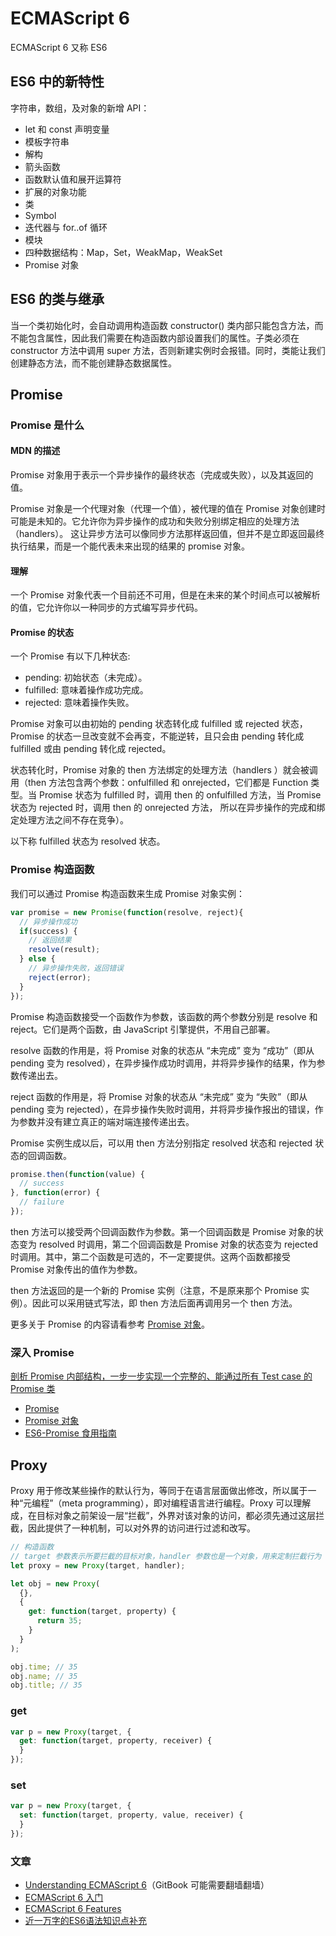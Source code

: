 # ECMAScript 6

ECMAScript 6 又称 ES6

## ES6 中的新特性

字符串，数组，及对象的新增 API：

- let 和 const 声明变量
- 模板字符串
- 解构
- 箭头函数
- 函数默认值和展开运算符
- 扩展的对象功能
- 类
- Symbol
- 迭代器与 for..of 循环
- 模块
- 四种数据结构：Map，Set，WeakMap，WeakSet
- Promise 对象

## ES6 的类与继承

当一个类初始化时，会自动调用构造函数 constructor() 类内部只能包含方法，而不能包含属性，因此我们需要在构造函数内部设置我们的属性。子类必须在 constructor 方法中调用 super 方法，否则新建实例时会报错。同时，类能让我们创建静态方法，而不能创建静态数据属性。

## Promise

### Promise 是什么

#### MDN 的描述

Promise 对象用于表示一个异步操作的最终状态（完成或失败），以及其返回的值。

Promise 对象是一个代理对象（代理一个值），被代理的值在 Promise 对象创建时可能是未知的。它允许你为异步操作的成功和失败分别绑定相应的处理方法（handlers）。 这让异步方法可以像同步方法那样返回值，但并不是立即返回最终执行结果，而是一个能代表未来出现的结果的 promise 对象。

#### 理解

一个 Promise 对象代表一个目前还不可用，但是在未来的某个时间点可以被解析的值，它允许你以一种同步的方式编写异步代码。

#### Promise 的状态

一个 Promise 有以下几种状态:

- pending: 初始状态（未完成）。
- fulfilled: 意味着操作成功完成。
- rejected: 意味着操作失败。

Promise 对象可以由初始的 pending 状态转化成 fulfilled 或 rejected 状态，Promise 的状态一旦改变就不会再变，不能逆转，且只会由 pending 转化成 fulfilled 或由 pending 转化成 rejected。

状态转化时，Promise 对象的 then 方法绑定的处理方法（handlers ）就会被调用（then 方法包含两个参数：onfulfilled 和 onrejected，它们都是 Function 类型。当 Promise 状态为 fulfilled 时，调用 then 的 onfulfilled 方法，当 Promise 状态为 rejected 时，调用 then 的 onrejected 方法， 所以在异步操作的完成和绑定处理方法之间不存在竞争）。

以下称 fulfilled 状态为 resolved 状态。

### Promise 构造函数

我们可以通过 Promise 构造函数来生成 Promise 对象实例：

```JavaScript
var promise = new Promise(function(resolve, reject){
  // 异步操作成功
  if(success) {
    // 返回结果
    resolve(result);
  } else {
    // 异步操作失败，返回错误
    reject(error);
  }
});
```

Promise 构造函数接受一个函数作为参数，该函数的两个参数分别是 resolve 和 reject。它们是两个函数，由 JavaScript 引擎提供，不用自己部署。

resolve 函数的作用是，将 Promise 对象的状态从 “未完成” 变为 “成功”（即从 pending 变为 resolved），在异步操作成功时调用，并将异步操作的结果，作为参数传递出去。

reject 函数的作用是，将 Promise 对象的状态从 “未完成” 变为 “失败”（即从 pending 变为 rejected），在异步操作失败时调用，并将异步操作报出的错误，作为参数并没有建立真正的端对端连接传递出去。

Promise 实例生成以后，可以用 then 方法分别指定 resolved 状态和 rejected 状态的回调函数。

```JavaScript
promise.then(function(value) {
  // success
}, function(error) {
  // failure
});
```

then 方法可以接受两个回调函数作为参数。第一个回调函数是 Promise 对象的状态变为 resolved 时调用，第二个回调函数是 Promise 对象的状态变为 rejected 时调用。其中，第二个函数是可选的，不一定要提供。这两个函数都接受 Promise 对象传出的值作为参数。

then 方法返回的是一个新的 Promise 实例（注意，不是原来那个 Promise 实例）。因此可以采用链式写法，即 then 方法后面再调用另一个 then 方法。

更多关于 Promise 的内容请看参考 [Promise 对象](http://es6.ruanyifeng.com/#docs/promise)。

### 深入 Promise

[剖析 Promise 内部结构，一步一步实现一个完整的、能通过所有 Test case 的 Promise 类](https://github.com/xieranmaya/blog/issues/3)


- [Promise](https://developer.mozilla.org/zh-CN/docs/Web/JavaScript/Reference/Global_Objects/Promise)
- [Promise 对象](http://es6.ruanyifeng.com/#docs/promise)
- [ES6-Promise 食用指南](https://zhuanlan.zhihu.com/p/33631918)

## Proxy

Proxy 用于修改某些操作的默认行为，等同于在语言层面做出修改，所以属于一种“元编程”（meta programming），即对编程语言进行编程。Proxy 可以理解成，在目标对象之前架设一层“拦截”，外界对该对象的访问，都必须先通过这层拦截，因此提供了一种机制，可以对外界的访问进行过滤和改写。

```js
// 构造函数
// target 参数表示所要拦截的目标对象，handler 参数也是一个对象，用来定制拦截行为
let proxy = new Proxy(target, handler);
```

```js
let obj = new Proxy(
  {},
  {
    get: function(target, property) {
      return 35;
    }
  }
);

obj.time; // 35
obj.name; // 35
obj.title; // 35
```

### get

```js
var p = new Proxy(target, {
  get: function(target, property, receiver) {
  }
});
```

### set 

```js
var p = new Proxy(target, {
  set: function(target, property, value, receiver) {
  }
});
```

### 文章

- [Understanding ECMAScript 6](https://www.gitbook.com/book/oshotokill/understandinges6-simplified-chinese/details)（GitBook 可能需要翻墙翻墙）
- [ECMAScript 6 入门](http://es6.ruanyifeng.com/)
- [ECMAScript 6 Features](https://github.com/lukehoban/es6features)
- [近一万字的ES6语法知识点补充](https://juejin.im/post/5c6234f16fb9a049a81fcca5?utm_source=gold_browser_extension#heading-34)
